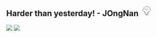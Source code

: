 ## Harder than yesterday! - JOngNan <img src="https://github.com/jongnan/jongnan/blob/master/dance.gif" width=30px/>

<img src="https://github-readme-stats.vercel.app/api?username=jongnan&show_icons=true&theme=radical" width="51%"> <img src="https://github-readme-stats.vercel.app/api/top-langs/?username=jongnan&layout=compact" width="47%">
